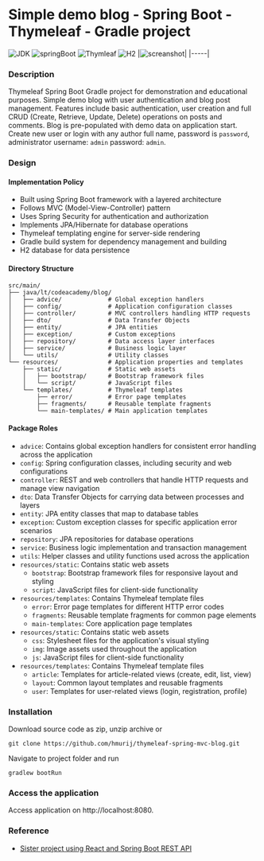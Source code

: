 # Simple demo blog - Spring Boot - Thymeleaf - Gradle project
![JDK](https://img.shields.io/badge/JDK-17-orange)
![springBoot](https://img.shields.io/badge/Spring%20Boot-2.6.7-brightgreen)
![Thymleaf](https://img.shields.io/badge/Thymeleaf-3.0.15-darkgreen)
![H2](https://img.shields.io/badge/H2-1.4.2-darkblue)
|![screanshot](img.png)|
|-----|

### Description
Thymeleaf Spring Boot Gradle project for demonstration and educational purposes. Simple demo blog with user authentication and blog post management. Features include basic authentication, user creation and full CRUD (Create, Retrieve, Update, Delete) operations on posts and comments. Blog is pre-populated with demo data on application start. Create new user or login with any author full name, password is `password`, administrator username: `admin` password: `admin`.


### Design

#### Implementation Policy
- Built using Spring Boot framework with a layered architecture
- Follows MVC (Model-View-Controller) pattern
- Uses Spring Security for authentication and authorization
- Implements JPA/Hibernate for database operations
- Thymeleaf templating engine for server-side rendering
- Gradle build system for dependency management and building
- H2 database for data persistence

#### Directory Structure
```
src/main/
├── java/lt/codeacademy/blog/
│   ├── advice/             # Global exception handlers
│   ├── config/             # Application configuration classes
│   ├── controller/         # MVC controllers handling HTTP requests
│   ├── dto/                # Data Transfer Objects
│   ├── entity/             # JPA entities
│   ├── exception/          # Custom exceptions
│   ├── repository/         # Data access layer interfaces
│   ├── service/            # Business logic layer
│   └── utils/              # Utility classes
└── resources/              # Application properties and templates
    ├── static/             # Static web assets
    │   ├── bootstrap/      # Bootstrap framework files
    │   └── script/         # JavaScript files
    └── templates/          # Thymeleaf templates
        ├── error/          # Error page templates
        ├── fragments/      # Reusable template fragments
        └── main-templates/ # Main application templates
```

#### Package Roles
- `advice`: Contains global exception handlers for consistent error handling across the application
- `config`: Spring configuration classes, including security and web configurations
- `controller`: REST and web controllers that handle HTTP requests and manage view navigation
- `dto`: Data Transfer Objects for carrying data between processes and layers
- `entity`: JPA entity classes that map to database tables
- `exception`: Custom exception classes for specific application error scenarios
- `repository`: JPA repositories for database operations
- `service`: Business logic implementation and transaction management
- `utils`: Helper classes and utility functions used across the application
- `resources/static`: Contains static web assets
  - `bootstrap`: Bootstrap framework files for responsive layout and styling
  - `script`: JavaScript files for client-side functionality
- `resources/templates`: Contains Thymeleaf template files
  - `error`: Error page templates for different HTTP error codes
  - `fragments`: Reusable template fragments for common page elements
  - `main-templates`: Core application page templates
- `resources/static`: Contains static web assets
  - `css`: Stylesheet files for the application's visual styling
  - `img`: Image assets used throughout the application
  - `js`: JavaScript files for client-side functionality
- `resources/templates`: Contains Thymeleaf template files
  - `article`: Templates for article-related views (create, edit, list, view)
  - `layout`: Common layout templates and reusable fragments
  - `user`: Templates for user-related views (login, registration, profile)

### Installation

Download source code as zip, unzip archive or
```
git clone https://github.com/hmurij/thymeleaf-spring-mvc-blog.git
```
Navigate to project folder and run
```
gradlew bootRun
```

### Access the application

Access application on http://localhost:8080.

### Reference
* [Sister project using React and Spring Boot REST API](https://github.com/hmurij/react-spring-boot-blog)
